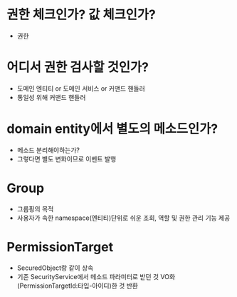# 권한 체크인가? 값 체크인가?
- 권한

# 어디서 권한 검사할 것인가?
- 도메인 엔티티 or 도메인 서비스 or 커맨드 핸들러
- 통일성 위해 커맨드 핸들러

# domain entity에서 별도의 메소드인가?
- 메소드 분리해야하는가?
- 그렇다면 별도 변화이므로 이벤트 발행


# Group
- 그룹핑의 목적
- 사용자가 속한 namespace(엔티티)단위로 쉬운 조회, 역할 및 권한 관리 기능 제공

# PermissionTarget
- SecuredObject랑 같이 상속
- 기존 SecurityService에서 메소드 파라미터로 받던 것 VO화(PermissionTargetId:타입-아이디)한 것 반환
  

